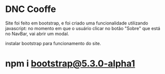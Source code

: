 ﻿# DNC Cooffe
Site foi feito em bootstrap, e foi criado uma funcionalidade utilizando 
javascript: no momento em que o usuário clicar no botão "Sobre" que está no 
NavBar, vai abrir um modal.

instalar bootstrap para funcionamento do site.
# npm i bootstrap@5.3.0-alpha1
